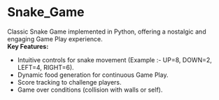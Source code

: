 # Snake_Game
Classic Snake Game implemented in Python, 
offering a nostalgic and engaging Game Play experience.  
**Key Features:** 
- Intuitive controls for snake movement (Example :-  UP=8, DOWN=2, LEFT=4, RIGHT=6).
- Dynamic food generation for continuous Game Play.
-  Score tracking to challenge players.
-  Game over conditions (collision with walls or self). 

